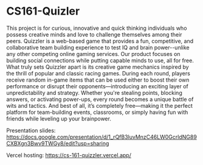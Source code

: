 # CS161-Quizler

This project is for curious, innovative and quick thinking individuals who possess creative minds and love to challenge themselves among their peers. Quizzler is a web-based game that provides a fun, competitive, and collaborative team building experience to test IQ and brain power--unlike any other competing online gaming services. Our product focuses on building social connections while putting capable minds to use, all for free. 
What truly sets Quizzler apart is its creative game mechanics inspired by the thrill of popular and classic racing games. During each round, players receive random in-game items that can be used either to boost their own performance or disrupt their opponents—introducing an exciting layer of unpredictability and strategy. Whether you're stealing points, blocking answers, or activating power-ups, every round becomes a unique battle of wits and tactics. And best of all, it’s completely free—making it the perfect platform for team-building events, classrooms, or simply having fun with friends while leveling up your brainpower.


Presentation slides:
https://docs.google.com/presentation/d/1_rQfB3luvMnzC46LW0GcrldNG89CXBXgn3Bwv9TWGy8/edit?usp=sharing

Vercel hosting:
https://cs-161-quizzler.vercel.app/

